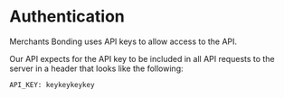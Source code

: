 # Authentication

Merchants Bonding uses API keys to allow access to the API.

Our API expects for the API key to be included in all API requests to the server in a header that looks like the following:

`API_KEY: keykeykeykey`
